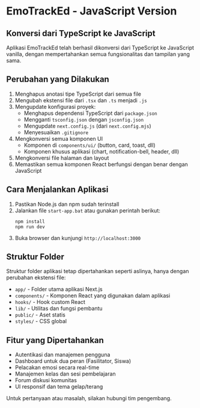 # EmoTrackEd - JavaScript Version

## Konversi dari TypeScript ke JavaScript

Aplikasi EmoTrackEd telah berhasil dikonversi dari TypeScript ke JavaScript vanilla, dengan mempertahankan semua fungsionalitas dan tampilan yang sama.

## Perubahan yang Dilakukan

1. Menghapus anotasi tipe TypeScript dari semua file
2. Mengubah ekstensi file dari `.tsx` dan `.ts` menjadi `.js`
3. Mengupdate konfigurasi proyek:
   - Menghapus dependensi TypeScript dari `package.json`
   - Mengganti `tsconfig.json` dengan `jsconfig.json`
   - Mengupdate `next.config.js` (dari `next.config.mjs`)
   - Menyesuaikan `.gitignore`
4. Mengkonversi semua komponen UI
   - Komponen di `components/ui/` (button, card, toast, dll)
   - Komponen khusus aplikasi (chart, notification-bell, header, dll)
5. Mengkonversi file halaman dan layout
6. Memastikan semua komponen React berfungsi dengan benar dengan JavaScript

## Cara Menjalankan Aplikasi

1. Pastikan Node.js dan npm sudah terinstall
2. Jalankan file `start-app.bat` atau gunakan perintah berikut:
   ```
   npm install
   npm run dev
   ```
3. Buka browser dan kunjungi `http://localhost:3000`

## Struktur Folder

Struktur folder aplikasi tetap dipertahankan seperti aslinya, hanya dengan perubahan ekstensi file:

- `app/` - Folder utama aplikasi Next.js
- `components/` - Komponen React yang digunakan dalam aplikasi
- `hooks/` - Hook custom React
- `lib/` - Utilitas dan fungsi pembantu
- `public/` - Aset statis
- `styles/` - CSS global

## Fitur yang Dipertahankan

- Autentikasi dan manajemen pengguna
- Dashboard untuk dua peran (Fasilitator, Siswa)
- Pelacakan emosi secara real-time
- Manajemen kelas dan sesi pembelajaran
- Forum diskusi komunitas
- UI responsif dan tema gelap/terang

Untuk pertanyaan atau masalah, silakan hubungi tim pengembang.
